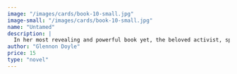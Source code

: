 ```yaml
---
image: "/images/cards/book-10-small.jpg"
image-small: "/images/cards/book-10-small.jpg"
name: "Untamed"
description: |
  In her most revealing and powerful book yet, the beloved activist, speaker, and bestselling author of Love Warrior and Carry On, Warrior explores the joy and peace we discover when we stop striving to meet the expectations of the world, and start trusting the voice deep within us.
author: "Glennon Doyle"
price: 15
type: "novel"
---
```

